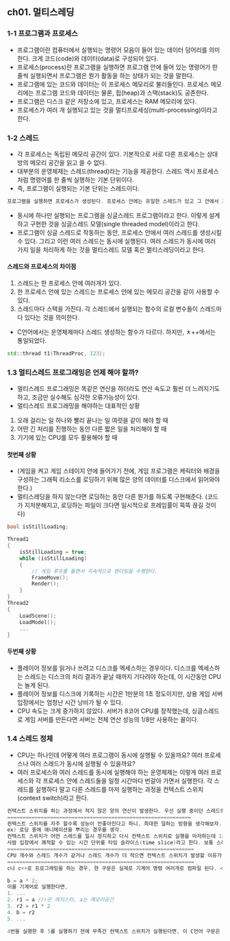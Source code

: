 ## ch01. 멀티스레딩
### 1-1 프로그램과 프로세스
- 프로그램이란 컴퓨터에서 실행되는 명령어 모음이 들어 있는 데이터 덩어리를 의미한다. 크게 코드(code)와 데이터(data)로 구성되어 있다.
- 프로세스(process)란 프로그램을 실행하면 프로그램 안에 들어 있는 명령어가 한 줄씩 실행되면서 프로그램은 뭔가 활동을 하는 상태가 되는 것을 말한다.
- 프로그램에 있는 코드와 데이터는 이 프로세스 메모리로 불러들인다. 프로세스 메모리에는 프로그램 코드와 데이터는 물론, 힙(heap)과 스택(stack)도 공존한다.
- 프로그램은 디스크 같은 저장소에 있고, 프로세스는 RAM 메모리에 있다.
- 프로세스가 여러 개 실행되고 있는 것을 멀티프로세싱(multi-processing)이라고 한다.
### 1-2 스레드
- 각 프로세스는 독립된 메모리 공간이 있다. 기본적으로 서로 다른 프로세스는 상대방의 메모리 공간을 읽고 쓸 수 없다.
- 대부분의 운영체제는 스레드(thread)라는 기능을 제공한다. 스레드 역시 프로세스처럼 명령어를 한 줄씩 실행하는 기본 단위이다.
- 즉, 프로그램이 실행되는 기본 단위는 스레드이다.
```c++
프로그램을 실행하면 프로세스가 생성된다. 프로세스 안에는 유일한 스레드가 있고 그 안에서 프로그램이 실행된다.
```
- 동시에 하나만 실행되는 프로그램을 싱글스레드 프로그램이라고 한다. 이렇게 설계하고 구현한 것을 싱글스레드 모델(single threaded model)이라고 한다.
- 프로그램이 싱글 스레드로 작동하는 동안, 프로세스 안에서 여러 스레드를 생성시킬 수 있다. 그리고 이런 여러 스레드는 동시에 실행된다. 여러 스레드가 동시에 여러 가지 일을 처리하게 하는 것을 멀티스레드 모델 혹은 멀티스레딩이라고 한다.
#### 스레드와 프로세스의 차이점
1. 스레드는 한 프로세스 안에 여러개가 있다.
2. 한 프로세스 안에 있는 스레드는 프로세스 안에 있는 메모리 공간을 같이 사용할 수 있다.
3. 스레드마다 스택을 가진다. 각 스레드에서 실행되는 함수의 로컬 변수들이 스레드마다 있다는 것을 의미한다.
- C언어에서는 운영체제마다 스레드 생성하는 함수가 다르다. 하지만, ㅊ++에서는 통일되었다.
```c++
std::thread t1(ThreadProc, 123);
```
### 1.3 멀티스레드 프로그래밍은 언제 해야 할까?
- 멀티스레드 프로그래밍은 똑같은 연산을 하더라도 연산 속도고 훨씬 더 느려지기도 하고, 조금만 실수해도 심각한 오류가능성이 있다.
- 멀티스레드 프로그래밍을 해야하는 대표적인 상황
1. 오래 걸리는 일 하나와 빨리 끝나는 일 여럿을 같이 해야 할 때
2. 어떤 긴 처리를 진행하는 동안 다른 짧은 일을 처리해야 할 때
3. 기기에 있는 CPU를 모두 활용해야 할 때

#### 첫번째 상황
- (게임을 켜고 게임 스테이지 안에 들어가기 전에, 게임 프로그램은 케릭터와 배경을 구성하는 그래픽 리소스를 로딩하기 위해 많은 양의 데이터를 디스크에서 읽어와야 한다.)
- 멀티스레딩을 하지 않는다면 로딩하는 동안 다른 뭔가를 하도록 구현해준다. (코드가 지저분해지고, 로딩하는 파일이 크다면 일시적으로 프레임률이 뚝뚝 끊길 것이다)
```c++
bool isStillLoading;

Thread1
{
	isStillLoading = true;
	while (isStillLoading)
	{
		// 게임 루프를 돌면서 지속적으로 렌더링을 수행한다.
		FrameMove();
		Render();
	}
}
Thread2
{
	LoadScene();
	LoadModel();
	...
}
```

#### 두번째 상황
- 플레이어 정보를 읽거나 쓰려고 디스크를 엑세스하는 경우이다. 디스크를 엑세스하는 스레드는 디스크의 처리 결과가 끝날 때까지 기다려야 하는데, 이 시간동안 CPU는 놀게 된다. 
- 플레이어 정보를 디스크에 기록하는 시간은 1만분의 1초 정도이지만, 상용 게임 서버입장에서는 엄청난 시간 낭비가 될 수 있다.
- CPU 속도는 크게 증가하지 않았다. 서버가 8코어 CPU를 장착했는데, 싱글스레드로 게임 서버를 만든다면 서버는 전체 연산 성능의 1/8만 사용하는 꼴이다.

### 1.4 스레드 정체
- CPU는 하나인데 어떻게 여러 프로그램이 동시에 실행될 수 있을까요? 여러 프로세스나 여러 스레드가 동시에 실행될 수 있을까요?
- 여러 프로세스와 여러 스레드를 동시에 실행해야 하는 운영체제는 이렇게 여러 프로세스와 각 프로세스 안에 스레드들을 일정 시간마다 번갈아 가면서 실행한다. 각 스레드를 실행하다 말고 다른 스레드를 마저 실행하는 과정을 컨텍스트 스위치(context switch)라고 한다.
```c++
컨텍스트 스위치를 하는 과정에서 적지 않은 양의 연산이 발생한다. 우선 실행 중이던 스레드의 상태(호출 스택)를 어딘가에 저장하고, 과거에 실행하다가 만 다른 스레드 중에서 하나를 고른다. 고른 스레드의 상태(호출 스택 등)을 복원하고, 그런 다음 실행지점으로 강제 이동한다.
============================================================
컨텍스트 스위치를 자주 할수록 성능이 안좋아진다고 하니, 최대한 덜하는 방향을 생각해보자.
ex) 로딩 중에 애니메이션을 뿌리는 경우를 생각.
컨텍스트 스위치가 어떤 스레드를 일시 정지하고 다시 컨텍스트 스위치로 실행을 마저하는데 1초라면, 로딩 중에 애니메이션은 1초에 한번 밖에 실행되지 못한다. 사람이 보는 입장에선 답답하게 보일 것이다.
사람 입장에서 쾌적할 수 있는 시간 단위를 타임 슬라이스(time slice)라고 한다. 보통 스레드 하나가 일시 정지했다 다시 시작하는데까지 걸리는 시간은 약 5밀리초이다. 컴퓨터 입장에서 초당 5억개를 처리할 수 있는 CPU라면 5억 * 5밀리초 = 250만개의 명령어를 처리할 수 있는 시간이다.
=============================================================
CPU 개수와 스레드 개수가 같거나 스레드 개수가 더 적으면 컨텍스트 스위치가 발생할 이유가 없다. 하지만 스레드 개수가 더 많으면 이는 발생한다. 단, Runnable 상태의 스레드가 CPU개수보다 많을 경우 성능문제가 될 뿐이다. waitable 상태의 스레드는 이러한 성능문제가 없다.
=============================================================
c나 c++로 프로그래밍을 하는 경우, 한 구문은 실제로 기계어 명령 여러개로 컴파일 된다. <컨텍스트 스위치>는 기계어 명령어 단위로 일어난다. 따라서 소스의 한 줄 구문 안에 있는 것을 실행하다 말고 컨텍스트 스위치를 할 가능성이 있는 것이다.
```
```c++
b = a * 2;
이를 기계어로 실행한다면,
1. ...
2. r1 = a //r은 레지스터, a는 메모리공간
3. r2 = r1 * 2
4. b = r2
5. ...

4번을 실행한 후 5를 실행하기 전에 무족건 컨텍스트 스위치가 실행된다면, 이 C언어 구문은 항상 정확한 결과가 나온다. 그러나 불행히도 우리는 컴퓨터가 1~5 중 어디까지 실행한 후 컨텍스트를 스위치를 일으킬지 예상할 수가 없다.
```
